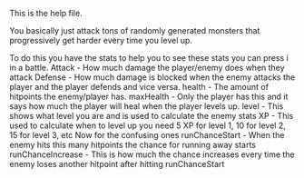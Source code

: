 This is the help file.

You basically just attack tons of randomly generated monsters that progressively get harder every time you level up.

To do this you have the stats to help you to see these stats you can press i in a battle.
Attack - How much damage the player/enemy does when they attack
Defense - How much damage is blocked when the enemy attacks the player and the player defends and vice versa.
health - The amount of hitpoints the enemy/player has.
maxHealth - Only the player has this and it says how much the player will heal when the player levels up.
level - This shows what level you are and is used to calculate the enemy stats
XP - This used to calculate when to level up you need 5 XP for level 1, 10 for level 2, 15 for level 3, etc
Now for the confusing ones
runChanceStart - When the enemy hits this many hitpoints the chance for running away starts
runChanceIncrease - This is how much the chance increases every time the enemy loses another hitpoint after hitting runChanceStart
